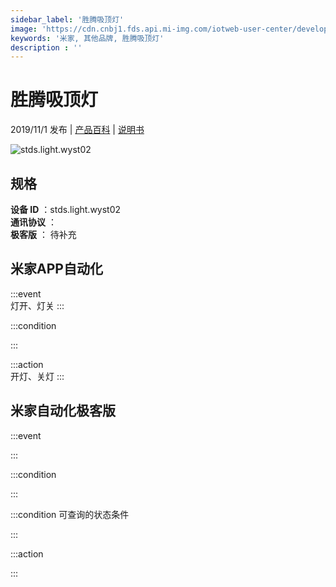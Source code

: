 ```yaml
---
sidebar_label: '胜腾吸顶灯'
image: 'https://cdn.cnbj1.fds.api.mi-img.com/iotweb-user-center/developer_1679047654981NdtUOoSr.png?GalaxyAccessKeyId=AKVGLQWBOVIRQ3XLEW&Expires=9223372036854775807&Signature=5fRRjvrO3yCkAbz8KUL3L9g7qWA='
keywords: '米家, 其他品牌, 胜腾吸顶灯'
description : ''
---
```

# 胜腾吸顶灯

2019/11/1 发布 | [产品百科](https://home.mi.com/webapp/content/baike/product/index.html?model=stds.light.wyst02/) | [说明书](https://home.mi.com/views/introduction.html?model=stds.light.wyst02&region=cn)

![stds.light.wyst02](https://cdn.cnbj1.fds.api.mi-img.com/iotweb-user-center/developer_1679047654981NdtUOoSr.png?GalaxyAccessKeyId=AKVGLQWBOVIRQ3XLEW&Expires=9223372036854775807&Signature=5fRRjvrO3yCkAbz8KUL3L9g7qWA=)

## 规格  
> 
**设备 ID** ：stds.light.wyst02  
**通讯协议** ：  
**极客版**  ： 待补充 


## 米家APP自动化  

:::event  
灯开、灯关
:::

:::condition  

:::

:::action   
开灯、关灯
:::

## 米家自动化极客版  

:::event  

:::

:::condition  

:::

:::condition 可查询的状态条件  

:::

:::action  

:::

        
